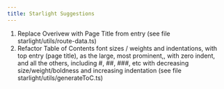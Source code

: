 ```yaml
---
title: Starlight Suggestions
---
```

1. Replace Overivew with Page Title from entry (see file starlight/utils/route-data.ts)
2. Refactor Table of Contents font sizes / weights and indentations, with top entry (page title), as the large, most prominent,, with zero indent, and all the others, including #, ##, ###, etc with decreasing size/weight/boldness and increasing indentation (see file starlight/utils/generateToC.ts)
